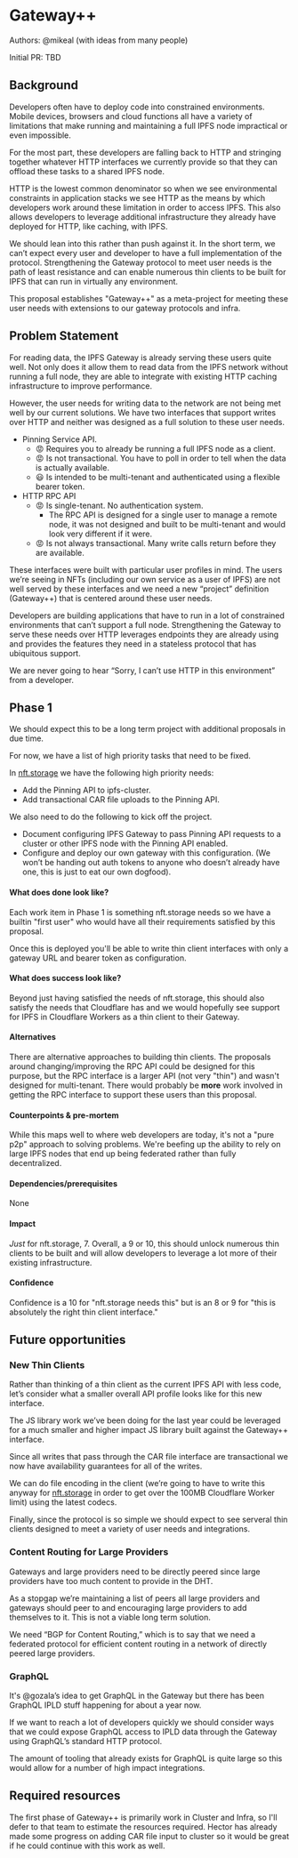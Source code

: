 # Gateway++ 

Authors: @mikeal (with ideas from many people)

Initial PR: TBD <!-- Reference the PR first proposing this document. Oooh, self-reference! -->

## Background

Developers often have to deploy code into constrained environments. Mobile devices, browsers and cloud functions all have a variety of limitations that make running and maintaining a full IPFS node impractical or even impossible.

For the most part, these developers are falling back to HTTP and stringing together whatever HTTP interfaces we currently provide so that they can offload these tasks to a shared IPFS node.

HTTP is the lowest common denominator so when we see environmental constraints in application stacks we see HTTP as the means by which developers work around these limitation in order to access IPFS. This also allows developers to leverage additional infrastructure they already have deployed for HTTP, like caching, with IPFS.

We should lean into this rather than push against it. In the short term, we can’t expect every user and developer to have a full implementation of the protocol. Strengthening the Gateway protocol to meet user needs is the path of least resistance and can enable numerous thin clients to be built for IPFS that can run in virtually any environment.

This proposal establishes "Gateway++" as a meta-project for meeting these user needs with extensions to our gateway protocols and infra.

## Problem Statement

For reading data, the IPFS Gateway is already serving these users quite well. Not only does it allow them to read data from the IPFS network without running a full node, they are able to integrate with existing HTTP caching infrastructure to improve performance.

However, the user needs for writing data to the network are not being met well by our current solutions. We have two interfaces that support writes over HTTP and neither was designed as a full solution to these user needs.

- Pinning Service API.
    - 😡 Requires you to already be running a full IPFS node as a client.
    - 😡 Is not transactional. You have to poll in order to tell when the data is actually available.
    - 😃 Is intended to be multi-tenant and authenticated using a flexible bearer token.
- HTTP RPC API
    - 😡 Is single-tenant. No authentication system.
        - The RPC API is designed for a single user to manage a remote node, it was not designed and built to be multi-tenant and would look very different if it were.
    - 😡 Is not always transactional. Many write calls return before they are available.

These interfaces were built with particular user profiles in mind. The users we’re seeing in NFTs (including our own service as a user of IPFS) are not well served by these interfaces and we need a new “project” definition (Gateway++) that is centered around these user needs.

Developers are building applications that have to run in a lot of constrained environments that can’t support a full node. Strengthening the Gateway to serve these needs over HTTP leverages endpoints they are already using and provides the features they need in a stateless protocol that has ubiquitous support.

We are never going to hear “Sorry, I can’t use HTTP in this environment” from a developer.

## Phase 1

We should expect this to be a long term project with additional proposals in due time.

For now, we have a list of high priority tasks that need to be fixed.

In [nft.storage](http://nft.storage) we have the following high priority needs:

- Add the Pinning API to ipfs-cluster.
- Add transactional CAR file uploads to the Pinning API.

We also need to do the following to kick off the project.

- Document configuring IPFS Gateway to pass Pinning API requests to a cluster or other IPFS node with the Pinning API enabled.
- Configure and deploy our own gateway with this configuration. (We won’t be handing out auth tokens to anyone who doesn’t already have one, this is just to eat our own dogfood).

#### What does done look like?

Each work item in Phase 1 is something nft.storage needs so we have a builtin "first user" who would have all their requirements satisfied by this proposal.

Once this is deployed you'll be able to write thin client interfaces with only a gateway URL and bearer token as configuration.

####  What does success look like?

Beyond just having satisfied the needs of nft.storage, this should also satisfy the needs that Cloudflare has and we would hopefully see support for IPFS in Cloudflare Workers as a thin
client to their Gateway.

#### Alternatives

There are alternative approaches to building thin clients. The proposals around changing/improving the RPC API could be designed for this purpose,
but the RPC interface is a larger API (not very "thin") and wasn't designed for multi-tenant. There would probably be **more** work involved in getting
the RPC interface to support these users than this proposal.

#### Counterpoints &amp; pre-mortem

While this maps well to where web developers are today, it's not a "pure p2p" approach to solving problems. We're beefing up the ability to rely on large IPFS nodes that end up
being federated rather than fully decentralized.

#### Dependencies/prerequisites

None

#### Impact

*Just* for nft.storage, 7. Overall, a 9 or 10, this should unlock numerous thin clients to be built and will allow developers to leverage a lot more of their existing infrastructure.

#### Confidence

Confidence is a 10 for "nft.storage needs this" but is an 8 or 9 for "this is absolutely the right thin client interface."

## Future opportunities
### New Thin Clients

Rather than thinking of a thin client as the current IPFS API with less code, let’s consider what a smaller overall API profile looks like for this new interface.

The JS library work we’ve been doing for the last year could be leveraged for a much smaller and higher impact JS library built against the Gateway++ interface.

Since all writes that pass through the CAR file interface are transactional we now have availability guarantees for all of the writes.

We can do file encoding in the client (we’re going to have to write this anyway for [nft.storage](http://nft.storage) in order to get over the 100MB Cloudflare Worker limit) using the latest codecs.

Finally, since the protocol is so simple we should expect to see serveral thin clients designed to meet a variety of user needs and integrations.

### Content Routing for Large Providers

Gateways and large providers need to be directly peered since large providers have too much content to provide in the DHT.

As a stopgap we’re maintaining a list of peers all large providers and gateways should peer to and encouraging large providers to add themselves to it. This is not a viable long term solution.

We need “BGP for Content Routing,” which is to say that we need a federated protocol for efficient content routing in a network of directly peered large providers.

### GraphQL

It's @gozala’s idea to get GraphQL in the Gateway but there has been GraphQL IPLD stuff happening for about a year now.

If we want to reach a lot of developers quickly we should consider ways that we could expose GraphQL access to IPLD data through the Gateway using GraphQL’s standard HTTP protocol.

The amount of tooling that already exists for GraphQL is quite large so this would allow for a number of high impact integrations.

## Required resources

The first phase of Gateway++ is primarily work in Cluster and Infra, so I'll defer to that team to estimate the resources required. Hector has already made some progress on adding CAR file input to cluster so it would be great if he could continue with this work as well.


